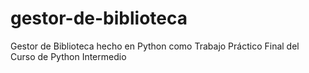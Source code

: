 # gestor-de-biblioteca
Gestor de Biblioteca hecho en Python como Trabajo Práctico Final del Curso de Python Intermedio
